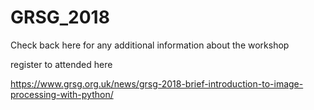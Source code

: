 # GRSG_2018

Check back here for any additional information about the workshop

register to attended here

https://www.grsg.org.uk/news/grsg-2018-brief-introduction-to-image-processing-with-python/
